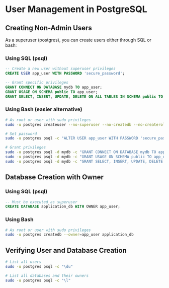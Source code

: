 # User Management in PostgreSQL

## Creating Non-Admin Users

As a superuser (postgres), you can create users either through SQL or bash:

### Using SQL (psql)
```sql
-- Create a new user without superuser privileges
CREATE USER app_user WITH PASSWORD 'secure_password';

-- Grant specific privileges
GRANT CONNECT ON DATABASE mydb TO app_user;
GRANT USAGE ON SCHEMA public TO app_user;
GRANT SELECT, INSERT, UPDATE, DELETE ON ALL TABLES IN SCHEMA public TO app_user;
```

### Using Bash (easier alternative)
```bash
# As root or user with sudo privileges
sudo -u postgres createuser --no-superuser --no-createdb --no-createrole app_user

# Set password
sudo -u postgres psql -c "ALTER USER app_user WITH PASSWORD 'secure_password';"

# Grant privileges
sudo -u postgres psql -d mydb -c "GRANT CONNECT ON DATABASE mydb TO app_user;"
sudo -u postgres psql -d mydb -c "GRANT USAGE ON SCHEMA public TO app_user;"
sudo -u postgres psql -d mydb -c "GRANT SELECT, INSERT, UPDATE, DELETE ON ALL TABLES IN SCHEMA public TO app_user;"
```

## Database Creation with Owner

### Using SQL (psql)
```sql
-- Must be executed as superuser
CREATE DATABASE application_db WITH OWNER app_user;
```

### Using Bash
```bash
# As root or user with sudo privileges
sudo -u postgres createdb --owner=app_user application_db
```

## Verifying User and Database Creation

```bash
# List all users
sudo -u postgres psql -c "\du"

# List all databases and their owners
sudo -u postgres psql -c "\l"
```

